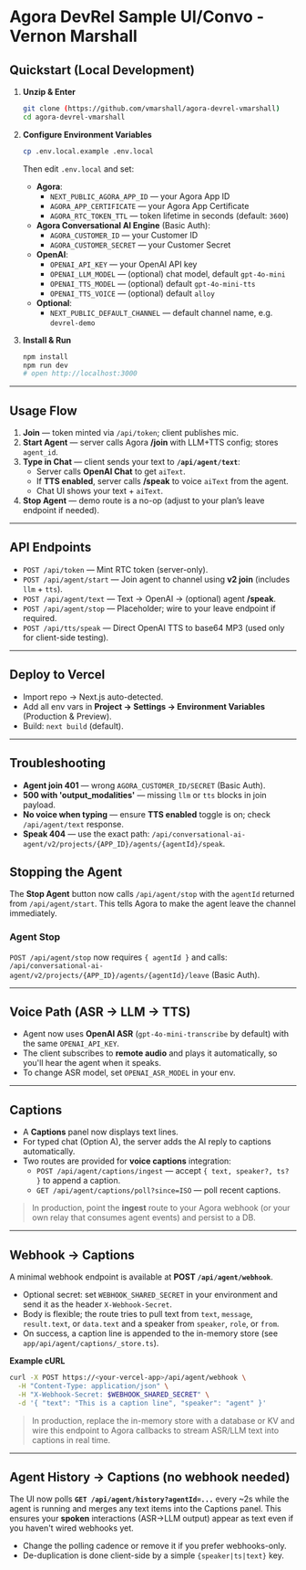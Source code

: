 # Agora DevRel Sample UI/Convo - Vernon Marshall

## Quickstart (Local Development)

1. **Unzip & Enter**
   ```bash
   git clone (https://github.com/vmarshall/agora-devrel-vmarshall)
   cd agora-devrel-vmarshall
   ```

2. **Configure Environment Variables**
   ```bash
   cp .env.local.example .env.local
   ```
   Then edit `.env.local` and set:
   - **Agora**:
     - `NEXT_PUBLIC_AGORA_APP_ID` — your Agora App ID
     - `AGORA_APP_CERTIFICATE` — your Agora App Certificate
     - `AGORA_RTC_TOKEN_TTL` — token lifetime in seconds (default: `3600`)
   - **Agora Conversational AI Engine** (Basic Auth):
     - `AGORA_CUSTOMER_ID` — your Customer ID
     - `AGORA_CUSTOMER_SECRET` — your Customer Secret
   - **OpenAI**:
     - `OPENAI_API_KEY` — your OpenAI API key
     - `OPENAI_LLM_MODEL` — (optional) chat model, default `gpt-4o-mini`
     - `OPENAI_TTS_MODEL` — (optional) default `gpt-4o-mini-tts`
     - `OPENAI_TTS_VOICE` — (optional) default `alloy`
   - **Optional**:
     - `NEXT_PUBLIC_DEFAULT_CHANNEL` — default channel name, e.g. `devrel-demo`

3. **Install & Run**
   ```bash
   npm install
   npm run dev
   # open http://localhost:3000
   ```

---

## Usage Flow

1. **Join** — token minted via `/api/token`; client publishes mic.
2. **Start Agent** — server calls Agora **/join** with LLM+TTS config; stores `agent_id`.
3. **Type in Chat** — client sends your text to **`/api/agent/text`**:
   - Server calls **OpenAI Chat** to get `aiText`.
   - If **TTS enabled**, server calls **/speak** to voice `aiText` from the agent.
   - Chat UI shows your text + `aiText`.
4. **Stop Agent** — demo route is a no-op (adjust to your plan’s leave endpoint if needed).

---

## API Endpoints

- `POST /api/token` — Mint RTC token (server-only).
- `POST /api/agent/start` — Join agent to channel using **v2 join** (includes `llm` + `tts`).
- `POST /api/agent/text` — Text → OpenAI → (optional) agent **/speak**.
- `POST /api/agent/stop` — Placeholder; wire to your leave endpoint if required.
- `POST /api/tts/speak` — Direct OpenAI TTS to base64 MP3 (used only for client-side testing).

---

## Deploy to Vercel

- Import repo → Next.js auto-detected.
- Add all env vars in **Project → Settings → Environment Variables** (Production & Preview).
- Build: `next build` (default).

---

## Troubleshooting

- **Agent join 401** — wrong `AGORA_CUSTOMER_ID/SECRET` (Basic Auth).
- **500 with 'output_modalities'** — missing `llm` or `tts` blocks in join payload.
- **No voice when typing** — ensure **TTS enabled** toggle is on; check `/api/agent/text` response.
- **Speak 404** — use the exact path: `/api/conversational-ai-agent/v2/projects/{APP_ID}/agents/{agentId}/speak`.

## Stopping the Agent
The **Stop Agent** button now calls `/api/agent/stop` with the `agentId` returned from `/api/agent/start`.
This tells Agora to make the agent leave the channel immediately.


### Agent Stop
`POST /api/agent/stop` now requires `{ agentId }` and calls:
`/api/conversational-ai-agent/v2/projects/{APP_ID}/agents/{agentId}/leave` (Basic Auth).


---

## Voice Path (ASR → LLM → TTS)
- Agent now uses **OpenAI ASR** (`gpt-4o-mini-transcribe` by default) with the same `OPENAI_API_KEY`.
- The client subscribes to **remote audio** and plays it automatically, so you'll hear the agent when it speaks.
- To change ASR model, set `OPENAI_ASR_MODEL` in your env.


---

## Captions
- A **Captions** panel now displays text lines.
- For typed chat (Option A), the server adds the AI reply to captions automatically.
- Two routes are provided for **voice captions** integration:
  - `POST /api/agent/captions/ingest` — accept `{ text, speaker?, ts? }` to append a caption.
  - `GET /api/agent/captions/poll?since=ISO` — poll recent captions.
> In production, point the **ingest** route to your Agora webhook (or your own relay that consumes agent events) and persist to a DB.


---

## Webhook → Captions
A minimal webhook endpoint is available at **POST `/api/agent/webhook`**.

- Optional secret: set `WEBHOOK_SHARED_SECRET` in your environment and send it as the header `X-Webhook-Secret`.
- Body is flexible; the route tries to pull text from `text`, `message`, `result.text`, or `data.text` and a speaker from `speaker`, `role`, or `from`.
- On success, a caption line is appended to the in-memory store (see `app/api/agent/captions/_store.ts`).

**Example cURL**
```bash
curl -X POST https://<your-vercel-app>/api/agent/webhook \
  -H "Content-Type: application/json" \
  -H "X-Webhook-Secret: $WEBHOOK_SHARED_SECRET" \
  -d '{ "text": "This is a caption line", "speaker": "agent" }'
```

> In production, replace the in-memory store with a database or KV and wire this endpoint to Agora callbacks to stream ASR/LLM text into captions in real time.


---

## Agent History → Captions (no webhook needed)
The UI now polls **`GET /api/agent/history?agentId=...`** every ~2s while the agent is running and merges any text items into the Captions panel. This ensures your **spoken** interactions (ASR→LLM output) appear as text even if you haven't wired webhooks yet.
- Change the polling cadence or remove it if you prefer webhooks-only.
- De-duplication is done client-side by a simple `{speaker|ts|text}` key.
